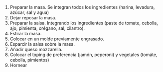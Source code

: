 1. Preparar la masa. Se integran todos los ingredientes (harina, levadura, azúcar, sal y agua)
2. Dejar reposar la masa. 
3. Preparar la salsa. Integrando los ingredientes (paste de tomate, cebolla, ajo, pimienta, orégano, sal, cilantro).
4. Estirar la masa.
5. Colocar en un molde previamente engrasado.
6. Esparcir la salsa sobre la masa.
7. Añadir queso mozzarella.
8. Colocar el toping de preferencia (jamón, peperoni) y vegetales (tomáte, cebolla, pimientos)
9. Hornear